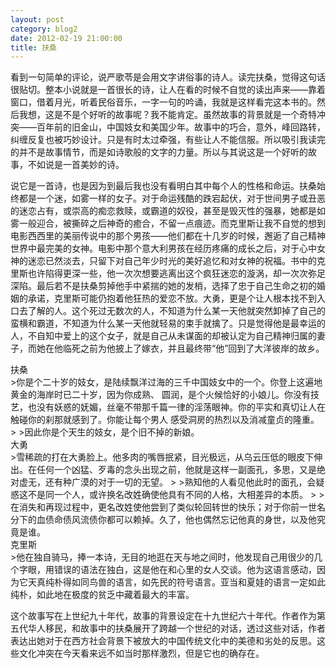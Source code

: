 ```yaml
---
layout: post
category: blog2
date: 2012-02-19 21:00:00
title: 扶桑
---
```


看到一句简单的评论，说严歌苓是会用文字讲俗事的诗人。读完扶桑，觉得这句话很贴切。整本小说就是一首很长的诗，让人在看的时候不自觉的读出声来——靠着窗口，借着月光，听着民俗音乐，一字一句的吟诵，我就是这样看完这本书的。然后我想，这是不是个好听的故事呢？我不能肯定。虽然故事的背景就是一个奇特冲突——百年前的旧金山，中国妓女和美国少年。故事中的巧合，意外，峰回路转，纠缠反复也被巧妙设计。只是有时太过牵强，有些让人不能信服。所以吸引我读完的并不是故事情节，而是如诗歌般的文字的力量。所以与其说这是一个好听的故事，不如说是一首美妙的诗。

说它是一首诗，也是因为到最后我也没有看明白其中每个人的性格和命运。扶桑始终都是一个迷，如雾一样的女子。对于命运残酷的跌宕起伏，对于世间男子或丑恶的迷恋占有，或崇高的痴恋救赎，或霸道的奴役，甚至是毁灭性的强暴，她都是如雾一般迎合，被撕碎之后神奇的癒合，不留一点痕迹。而克里斯让我不自觉的想到电影西西里的美丽传说中的那个男孩——他们都在十几岁的时候，邂逅了自己精神世界中最完美的女神。电影中那个意大利男孩在经历疼痛的成长之后，对于心中女神的迷恋已然淡去，只留下对自己年少时光的美好追忆和对女神的祝福。书中的克里斯也许陷得更深一些，他一次次想要逃离出这个疯狂迷恋的漩涡，却一次次弥足深陷。最后若不是扶桑剪掉他手中紧揣的她的发梢，选择了忠于自己生命之初的婚姻的承诺，克里斯可能仍抱着他狂热的爱恋不放。大勇，更是个让人根本找不到入口去了解的人。这个死过无数次的人，不知道为什么某一天他就突然卸掉了自己的蛮横和霸道，不知道为什么某一天他就轻易的束手就擒了。只是觉得他是最幸运的人，不自知中爱上的这个女子，就是自己从未谋面的却被认定为自己精神归属的妻子，而她在他临死之前为他披上了嫁衣，并且最终带“他”回到了大洋彼岸的故乡。

<figcaption class="reading-notes">
扶桑
</figcaption>
>你是个二十岁的妓女，是陆续飘洋过海的三千中国妓女中的一个。你登上这遍地黄金的海岸时已二十岁，因为你成熟、 圆润，是个火候恰好的小娘儿。你没有技艺，也没有妖惑的妩媚，丝毫不带那千篇一律的淫荡眼神。你的平实和真切让人在触碰你的刹那就感到了。你能让每个男人 感受洞房的热烈以及消减童贞的隆重。
>
>因此你是个天生的妓女，是个旧不掉的新娘。

<figcaption class="reading-notes">
大勇
</figcaption>
>雪稀疏的打在大勇脸上。他多肉的嘴唇抿紧，目光极远，从乌云压低的眼皮下伸出。在任何一个凶猛、歹毒的念头出现之前，他就是这样一副面孔，多思，又是绝对虚无，还有种广漠的对于一切的无望。
>
>熟知他的人看见他此时的面孔，会疑惑这不是同一个人，或许换名改姓确使他具有不同的人格，大相差异的本质。
>
>在消失和再现过程中，更名改姓使他尝到了类似轮回转世的快乐；对于你前一世名分下的血债命债风流债你都可以赖掉。久了，他也偶然忘记他真的身世，以及他究竟是谁。

<figcaption class="reading-notes">
克里斯
</figcaption>
>他在独自骑马，捧一本诗，无目的地逛在天与地之间时，他发现自己用很少的几个字眼，用错误的语法在独白，这是他在和心里的女人交谈。他为这语言感动，因为它天真纯朴得如同鸟兽的语言，如先民的符号语言。亚当和夏娃的语言一定如此纯朴，如此地在极度的贫乏中藏着最大的丰富。


这个故事写在上世纪九十年代，故事的背景设定在十九世纪六十年代。作者作为第五代华人移民，和故事中的扶桑展开了跨越一个世纪的对话，透过这些对话，作者表达出她对于在西方社会背景下被放大的中国传统文化中的美德和劣处的反思。这些文化冲突在今天看来远不如当时那样激烈，但是它也的确存在。